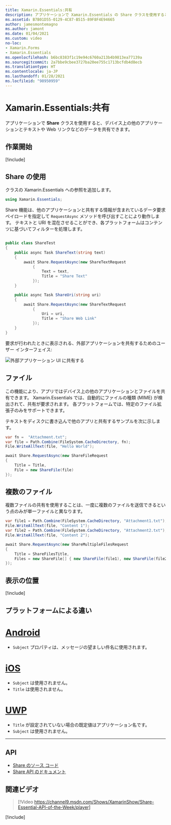 ```yaml
---
title: Xamarin.Essentials:共有
description: アプリケーションで Xamarin.Essentials の Share クラスを使用すると、テキストや Web リンクなどのデータを、デバイス上の他のアプリケーションと共有できます。
ms.assetid: B7B01D55-0129-4C87-B515-89F8F4E94665
author: jamesmontemagno
ms.author: jamont
ms.date: 01/04/2021
ms.custom: video
no-loc:
- Xamarin.Forms
- Xamarin.Essentials
ms.openlocfilehash: b6bc8383f1c19e94c6760a213b4b9813ea77139a
ms.sourcegitcommit: 2a7bbe9cbee3727ba20ee755c1713bcfdb4d8ecb
ms.translationtype: HT
ms.contentlocale: ja-JP
ms.lasthandoff: 01/28/2021
ms.locfileid: "98950959"
---
```

# <a name="xamarinessentials-share"></a>Xamarin.Essentials:共有

アプリケーションで **Share** クラスを使用すると、デバイス上の他のアプリケーションとテキストや Web リンクなどのデータを共有できます。

## <a name="get-started"></a>作業開始

[!include[](~/essentials/includes/get-started.md)]

## <a name="using-share"></a>Share の使用

クラスの Xamarin.Essentials への参照を追加します。

```csharp
using Xamarin.Essentials;
```

Share 機能は、他のアプリケーションと共有する情報が含まれているデータ要求ペイロードを指定して `RequestAsync` メソッドを呼び出すことにより動作します。 テキストと URI を混在させることができ、各プラットフォームはコンテンツに基づいてフィルターを処理します。

```csharp

public class ShareTest
{
    public async Task ShareText(string text)
    {
        await Share.RequestAsync(new ShareTextRequest
            {
                Text = text,
                Title = "Share Text"
            });
    }

    public async Task ShareUri(string uri)
    {
        await Share.RequestAsync(new ShareTextRequest
            {
                Uri = uri,
                Title = "Share Web Link"
            });
    }
}
```

要求が行われたときに表示される、外部アプリケーションを共有するためのユーザー インターフェイス:

![外部アプリケーション UI に共有する](images/share.png)

## <a name="file"></a>ファイル

この機能により、アプリではデバイス上の他のアプリケーションとファイルを共有できます。 Xamarin.Essentials では、自動的にファイルの種類 (MIME) が検出されて、共有が要求されます。 各プラットフォームでは、特定のファイル拡張子のみをサポートできます。

テキストをディスクに書き込んで他のアプリと共有するサンプルを次に示します。

```csharp
var fn =  "Attachment.txt";
var file = Path.Combine(FileSystem.CacheDirectory, fn);
File.WriteAllText(file, "Hello World");

await Share.RequestAsync(new ShareFileRequest
{
    Title = Title,
    File = new ShareFile(file)
});
```

## <a name="multiple-files"></a>複数のファイル

複数ファイルの共有を使用することは、一度に複数のファイルを送信できるという点のみが単一ファイルと異なります。

```csharp
var file1 = Path.Combine(FileSystem.CacheDirectory, "Attachment1.txt");
File.WriteAllText(file, "Content 1");
var file2 = Path.Combine(FileSystem.CacheDirectory, "Attachment2.txt");
File.WriteAllText(file, "Content 2");

await Share.RequestAsync(new ShareMultipleFilesRequest
{
    Title = ShareFilesTitle,
    Files = new ShareFile[] { new ShareFile(file1), new ShareFile(file2) }
});
```

## <a name="presentation-location"></a>表示の位置

[!include[](~/essentials/includes/ios-PresentationSourceBounds.md)]

## <a name="platform-differences"></a>プラットフォームによる違い

# <a name="android"></a>[Android](#tab/android)

- `Subject` プロパティは、メッセージの望ましい件名に使用されます。

# <a name="ios"></a>[iOS](#tab/ios)

- `Subject` は使用されません。
- `Title` は使用されません。

# <a name="uwp"></a>[UWP](#tab/uwp)

- `Title` が設定されていない場合の既定値はアプリケーション名です。
- `Subject` は使用されません。

-----

## <a name="api"></a>API

- [Share のソース コード](https://github.com/xamarin/Essentials/tree/main/Xamarin.Essentials/Share)
- [Share API のドキュメント](xref:Xamarin.Essentials.Share)

## <a name="related-video"></a>関連ビデオ

> [!Video https://channel9.msdn.com/Shows/XamarinShow/Share-Essential-API-of-the-Week/player]

[!include[](~/essentials/includes/xamarin-show-essentials.md)]
